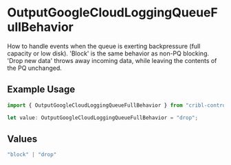 # OutputGoogleCloudLoggingQueueFullBehavior

How to handle events when the queue is exerting backpressure (full capacity or low disk). 'Block' is the same behavior as non-PQ blocking. 'Drop new data' throws away incoming data, while leaving the contents of the PQ unchanged.

## Example Usage

```typescript
import { OutputGoogleCloudLoggingQueueFullBehavior } from "cribl-control-plane/models";

let value: OutputGoogleCloudLoggingQueueFullBehavior = "drop";
```

## Values

```typescript
"block" | "drop"
```